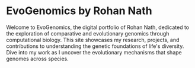 # EvoGenomics by Rohan Nath
Welcome to EvoGenomics, the digital portfolio of Rohan Nath, dedicated to the exploration of comparative and evolutionary genomics through computational biology. This site showcases my research, projects, and contributions to understanding the genetic foundations of life's diversity. Dive into my work as I uncover the evolutionary mechanisms that shape genomes across species.
